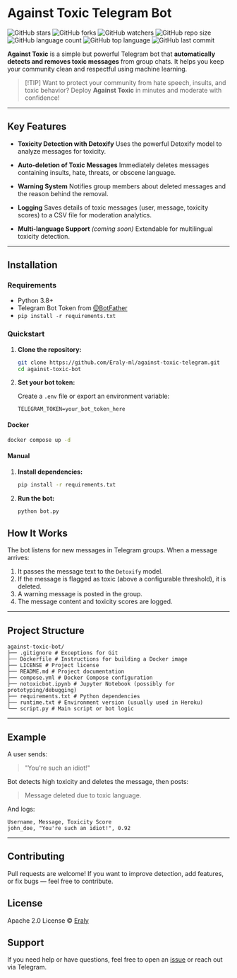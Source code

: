 # Against Toxic Telegram Bot 

![GitHub stars](https://img.shields.io/github/stars/Eraly-ml/against-toxic-telegram?style=social)
![GitHub forks](https://img.shields.io/github/forks/Eraly-ml/against-toxic-telegram?style=social)
![GitHub watchers](https://img.shields.io/github/watchers/Eraly-ml/against-toxic-telegram?style=social)
![GitHub repo size](https://img.shields.io/github/repo-size/Eraly-ml/against-toxic-telegram)
![GitHub language count](https://img.shields.io/github/languages/count/Eraly-ml/against-toxic-telegram)
![GitHub top language](https://img.shields.io/github/languages/top/Eraly-ml/against-toxic-telegram)
![GitHub last commit](https://img.shields.io/github/last-commit/Eraly-ml/against-toxic-telegram?color=red)

**Against Toxic** is a simple but powerful Telegram bot that **automatically detects and removes toxic messages** from group chats. It helps you keep your community clean and respectful using machine learning.

> \[!TIP]
> Want to protect your community from hate speech, insults, and toxic behavior? Deploy **Against Toxic** in minutes and moderate with confidence!

---

## Key Features

*  **Toxicity Detection with Detoxify**
  Uses the powerful Detoxify model to analyze messages for toxicity.

*  **Auto-deletion of Toxic Messages**
  Immediately deletes messages containing insults, hate, threats, or obscene language.

*  **Warning System**
  Notifies group members about deleted messages and the reason behind the removal.

*  **Logging**
  Saves details of toxic messages (user, message, toxicity scores) to a CSV file for moderation analytics.

*  **Multi-language Support** *(coming soon)*
  Extendable for multilingual toxicity detection.

---

##  Installation

###  Requirements

* Python 3.8+
* Telegram Bot Token from [@BotFather](https://t.me/BotFather)
* `pip install -r requirements.txt`

###  Quickstart

1. **Clone the repository:**

   ```bash
   git clone https://github.com/Eraly-ml/against-toxic-telegram.git
   cd against-toxic-bot
   ```

2. **Set your bot token:**

   Create a `.env` file or export an environment variable:

   ```env
   TELEGRAM_TOKEN=your_bot_token_here
   ```

#### Docker

```bash
docker compose up -d
```

#### Manual

1. **Install dependencies:**

   ```bash
   pip install -r requirements.txt
   ```

2. **Run the bot:**

   ```bash
   python bot.py
   ```

##  How It Works

The bot listens for new messages in Telegram groups. When a message arrives:

1. It passes the message text to the `Detoxify` model.
2. If the message is flagged as toxic (above a configurable threshold), it is deleted.
3. A warning message is posted in the group.
4. The message content and toxicity scores are logged.

---

##  Project Structure

```
against-toxic-bot/
├── .gitignore # Exceptions for Git
├── Dockerfile # Instructions for building a Docker image
├── LICENSE # Project license 
├── README.md # Project documentation
├── compose.yml # Docker Compose configuration
├── notoxicbot.ipynb # Jupyter Notebook (possibly for prototyping/debugging)
├── requirements.txt # Python dependencies
├── runtime.txt # Environment version (usually used in Heroku)
└── script.py # Main script or bot logic
```

---

##  Example

A user sends:

> "You're such an idiot!"

Bot detects high toxicity and deletes the message, then posts:

>  Message deleted due to toxic language.

And logs:

```
Username, Message, Toxicity Score
john_doe, "You're such an idiot!", 0.92
```

---

##  Contributing

Pull requests are welcome! If you want to improve detection, add features, or fix bugs — feel free to contribute.


##  License

Apache 2.0 License © [Eraly](https://github.com/Eraly-ml)


##  Support

If you need help or have questions, feel free to open an [issue](https://github.com/Eraly-ml/against-toxic-telegram/issues) or reach out via Telegram.
